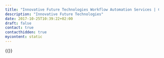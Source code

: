 ```yaml
---
title: "Innovative Future Technologies Workflow Automation Services | Camunda BPM"
description: "Innovative Future Technologies"
date: 2017-10-25T10:39:22+02:00
draft: false
contact: true
contacthidden: true
mycontent: static
---
```

{{<partner-single
company="Innovative Future Technologies"
type="si"
website="https://infuturetech.com/"
countrycode="BY"
city="Minsk"
description="A team of professionals with many years of hands-on experience in business process automation for enterprise clients from different business domains and industry segments is here to help you in your way to digital transformation."
siregion="na,emea"
level="basic"
logo="//images.ctfassets.net/vpidbgnakfvf/3vaZN2eHcY8aLjuLzSs71c/f4fbd443327867c84a2db40b7c169598/innovative_future_technologies_logo.png">}}